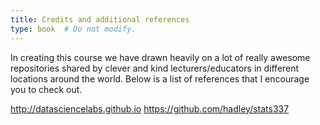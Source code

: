```yaml
---
title: Credits and additional references
type: book  # Do not modify.
---
```


In creating this course we have drawn heavily on a lot of really awesome repositories shared by clever and kind lecturers/educators in different locations around the world.
Below is a list of references that I encourage you to check out. 

http://datasciencelabs.github.io 
https://github.com/hadley/stats337
